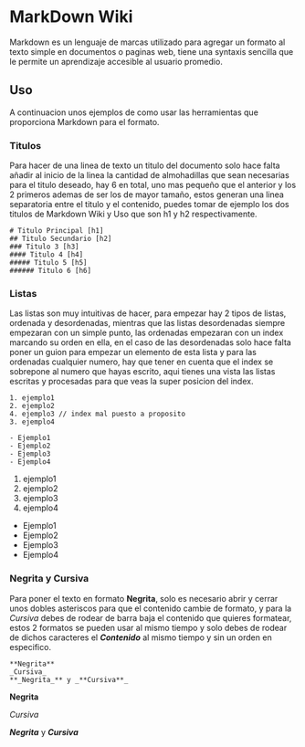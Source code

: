 # MarkDown Wiki
Markdown es un lenguaje de marcas utilizado para agregar un formato al texto simple en documentos o paginas web, tiene una
syntaxis sencilla que le permite un aprendizaje accesible al usuario promedio.
## Uso
A continuacion unos ejemplos de como usar las herramientas que proporciona Markdown para el formato.
### Titulos
Para hacer de una linea de texto un titulo del documento solo hace falta añadir al inicio de la linea la cantidad de almohadillas que sean necesarias para el titulo deseado, hay 6 en total, uno mas pequeño que el anterior y los 2 primeros ademas de ser los de mayor tamaño, estos generan una linea separatoria entre el titulo y el contenido, puedes tomar de ejemplo los dos titulos de Markdown Wiki y Uso que son h1 y h2 respectivamente.
```
# Titulo Principal [h1]
## Titulo Secundario [h2]
### Titulo 3 [h3]
#### Titulo 4 [h4]
##### Titulo 5 [h5]
###### Titulo 6 [h6]
```
### Listas
Las listas son muy intuitivas de hacer, para empezar hay 2 tipos de listas, ordenada y desordenadas, mientras que las listas desordenadas siempre empezaran con un simple punto, las ordenadas empezaran con un index marcando su orden en ella, en el caso de las desordenadas solo hace falta poner un guion para empezar un elemento de esta lista y para las ordenadas cualquier numero, hay que tener en cuenta que el index se sobrepone al numero que hayas escrito, aqui tienes una vista las listas escritas y procesadas para que veas la super posicion del index.
```
1. ejemplo1
2. ejemplo2
4. ejemplo3 // index mal puesto a proposito
3. ejemplo4

- Ejemplo1
- Ejemplo2
- Ejemplo3
- Ejemplo4
```
1. ejemplo1
2. ejemplo2
4. ejemplo3
3. ejemplo4

- Ejemplo1
- Ejemplo2
- Ejemplo3
- Ejemplo4
### Negrita y Cursiva
Para poner el texto en formato **Negrita**, solo es necesario abrir y cerrar unos dobles asteriscos para que el contenido cambie de formato, y para la _Cursiva_ debes de rodear de barra baja el contenido que quieres formatear, estos 2 formatos se pueden usar al mismo tiempo y solo debes de rodear de dichos caracteres el _**Contenido**_ al mismo tiempo y sin un orden en especifico.
```
**Negrita**
_Cursiva_
**_Negrita_** y _**Cursiva**_
```
**Negrita**

_Cursiva_

**_Negrita_** y _**Cursiva**_
